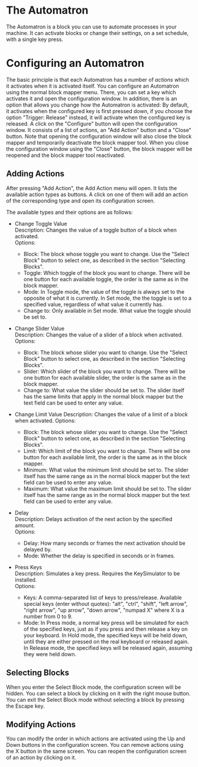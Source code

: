 The Automatron
==============
The Automatron is a block you can use to automate processes in your machine. It can activate blocks or change their settings, on a set schedule, with a single key press.

Configuring an Automatron
=========================
The basic principle is that each Automatron has a number of _actions_ which it activates when it is activated itself.
You can configure an Automatron using the normal block mapper menu. There, you can set a key which activates it and open the configuration window.
In addition, there is an option that allows you change how the Automatron is activated: By default, it activates when the configured key is first pressed down,
if you choose the option "Trigger: Release" instead, it will activate when the configured key is released.
A click on the "Configure" button will open the configuration window. It consists of a list of actions, an "Add Action" button and a "Close" button.
Note that opening the configuration window will also close the block mapper and temporarily deactivate the block mapper tool.
When you close the configuration window using the "Close" button, the block mapper will be reopened and the block mapper tool reactivated.

Adding Actions
--------------
After pressing "Add Action", the Add Action menu will open. It lists the available action types as buttons.
A click on one of them will add an action of the corresponding type and open its configuration screen.

The available types and their options are as follows:

- Change Toggle Value  
  Description: Changes the value of a toggle button of a block when activated.  
  Options:
    - Block: The block whose toggle you want to change. Use the "Select Block" button to select one, as described in the section "Selecting Blocks".
	- Toggle: Which toggle of the block you want to change. There will be one button for each available toggle, the order is the same as in the block mapper.
	- Mode: In Toggle mode, the value of the toggle is always set to the opposite of what it is currently.
	        In Set mode, the the toggle is set to a specified value, regardless of what value it currently has.
	- Change to: Only available in Set mode. What value the toggle should be set to.
	
- Change Slider Value  
  Description: Changes the value of a slider of a block when activated.  
  Options:
    - Block: The block whose slider you want to change. Use the "Select Block" button to select one, as described in the section "Selecting Blocks".
	- Slider: Which slider of the block you want to change. There will be one button for each available slider, the order is the same as in the block mapper.
	- Change to: What value the slider should be set to. The slider itself has the same limits that apply in the normal block mapper but the text field can be used to enter any value.

- Change Limit Value
  Description: Changes the value of a limit of a block when activated.
  Options:
    - Block: The block whose slider you want to change. Use the "Select Block" button to select one, as described in the section "Selecting Blocks".
	- Limit: Which limit of the block you want to change. There will be one button for each available limit, the order is the same as in the block mapper.
	- Minimum: What value the minimum limit should be set to. The slider itself has the same range as in the normal block mapper but the text field can be used to enter any value.
	- Maximum: What value the maximum limit should be set to. The slider itself has the same range as in the normal block mapper but the text field can be used to enter any value.
	
- Delay  
  Description: Delays activation of the next action by the specified amount.  
  Options:
    - Delay: How many seconds or frames the next activation should be delayed by.
	- Mode: Whether the delay is specified in seconds or in frames.
	
- Press Keys  
  Description: Simulates a key press. Requires the KeySimulator to be installed.  
  Options:
    - Keys: A comma-separated list of keys to press/release. Available special keys (enter without quotes):
	        "alt", "ctrl", "shift", "left arrow", "right arrow", "up arrow", "down arrow", "numpad X" where X is a number from 0 to 9.
	- Mode: In Press mode, a normal key press will be simulated for each of the specified keys, just as if you press and then release a key on your keyboard.
	        In Hold mode, the specified keys will be held down, until they are either pressed on the real keyboard or released again.
			In Release mode, the specified keys will be released again, assuming they were held down.
			
Selecting Blocks
----------------
When you enter the Select Block mode, the configuration screen will be hidden. You can select a block by clicking on it with the right mouse button.
You can exit the Select Block mode without selecting a block by pressing the Escape key.

Modifying Actions
-----------------
You can modify the order in which actions are activated using the Up and Down buttons in the configuration screen.
You can remove actions using the X button in the same screen.
You can reopen the configuration screen of an action by clicking on it.